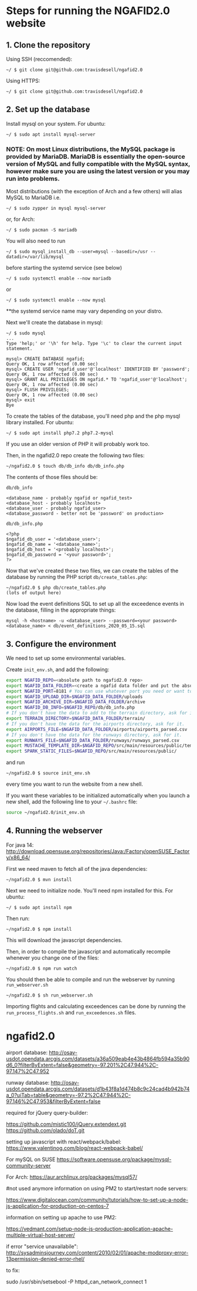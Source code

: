 # Steps for running the NGAFID2.0 website

## 1. Clone the repository

Using SSH (reccomended):
```
~/ $ git clone git@github.com:travisdesell/ngafid2.0
```
Using HTTPS:
```
~/ $ git clone git@github.com:travisdesell/ngafid2.0
```

## 2. Set up the database
Install mysql on your system. For ubuntu:
```
~/ $ sudo apt install mysql-server
```


### NOTE: On most Linux distributions, the MySQL package is provided by MariaDB. MariaDB is essentially the open-source version of MySQL and fully compatible with the MySQL syntax, however make sure you are using the latest version or you may run into problems.
Most distributions (with the exception of Arch and a few others) will alias MySQL to MariaDB
i.e.
```
~/ $ sudo zypper in mysql mysql-server
```
or, for Arch:
```
~/ $ sudo pacman -S mariadb
```
You will also need to run 
```
~/ $ sudo mysql_install_db --user=mysql --basedir=/usr --datadir=/var/lib/mysql
```
before starting the systemd service (see below)
```
~/ $ sudo systemctl enable --now mariadb
```
or
```
~/ $ sudo systemctl enable --now mysql
```
**the systemd service name may vary depending on your distro.

Next we'll create the database in mysql:
```
~/ $ sudo mysql
...
Type 'help;' or '\h' for help. Type '\c' to clear the current input statement.

mysql> CREATE DATABASE ngafid;
Query OK, 1 row affected (0.00 sec)
mysql> CREATE USER 'ngafid_user'@'localhost' IDENTIFIED BY 'password';
Query OK, 1 row affected (0.00 sec)
mysql> GRANT ALL PRIVILEGES ON ngafid.* TO 'ngafid_user'@'localhost';
Query OK, 1 row affected (0.00 sec)
mysql> FLUSH PRIVILEGES;
Query OK, 1 row affected (0.00 sec)
mysql> exit
Bye
```

To create the tables of the database, you'll need php and the php mysql library installed.
For ubuntu:
```
~/ $ sudo apt install php7.2 php7.2-mysql
```
If you use an older version of PHP it will probably work too.


Then, in the ngafid2.0 repo create the following two files:
```
~/ngafid2.0 $ touch db/db_info db/db_info.php
```

The contents of those files should be:

`db/db_info`
```
<database_name - probably ngafid or ngafid_test>
<database_host - probably localhost>
<database_user - probably ngafid_user>
<database_password - better not be 'password' on production>
```

`db/db_info.php`
```
<?php
$ngafid_db_user = '<database_user>';
$ngafid_db_name = '<database_name>';
$ngafid_db_host = '<probably localhost>';
$ngafid_db_password = '<your password>';
?>
```

Now that we've created these two files, we can create the tables of the database by running the
PHP script `db/create_tables.php`:
```
~/ngafid2.0 $ php db/create_tables.php
(lots of output here)
```

Now load the event definitions SQL to set up all the exceedence events in the database, filling in the appropriate things:

```
mysql -h <hostname> -u <database_user> --password=<your password> <database_name> < db/event_definitions_2020_05_15.sql
```


## 3. Configure the environment
We need to set up some environmental variables.

Create `init_env.sh`, and add the following:
```bash
export NGAFID_REPO=<absolute path to ngafid2.0 repo>
export NGAFID_DATA_FOLDER=<create a ngafid data folder and put the absolute path here>
export NGAFID_PORT=8181 # You can use whatever port you need or want to use
export NGAFID_UPLOAD_DIR=$NGAFID_DATA_FOLDER/uploads
export NGAFID_ARCHIVE_DIR=$NGAFID_DATA_FOLDER/archive
export NGAFID_DB_INFO=$NGAFID_REPO/db/db_info.php
# If you don't have the data to add to the terrain directory, ask for it.
export TERRAIN_DIRECTORY=$NGAFID_DATA_FOLDER/terrain/
# If you don't have the data for the airports directory, ask for it.
export AIRPORTS_FILE=$NGAFID_DATA_FOLDER/airports/airports_parsed.csv
# If you don't have the data for the runways directory, ask for it.
export RUNWAYS_FILE=$NGAFID_DATA_FOLDER/runways/runways_parsed.csv
export MUSTACHE_TEMPLATE_DIR=$NGAFID_REPO/src/main/resources/public/templates/
export SPARK_STATIC_FILES=$NGAFID_REPO/src/main/resources/public/
```

and run
```
~/ngafid2.0 $ source init_env.sh
```
every time you want to run the website from a new shell.

If you want these variables to be initialized automatically when you launch a new shell,
add the following line to your `~/.bashrc` file:
```bash
source ~/ngafid2.0/init_env.sh
```

## 4. Running the webserver
For java 14:
http://download.opensuse.org/repositories/Java:/Factory/openSUSE_Factory/x86_64/

First we need maven to fetch all of the java dependencies:
```
~/ngafid2.0 $ mvn install
```

Next we need to initialize node. You'll need npm installed for this. For ubuntu:
```
~/ $ sudo apt install npm
```

Then run:
```
~/ngafid2.0 $ npm install
```

This will download the javascript dependencies. 

Then, in order to compile the javascript
and automatically recompile whenever you change one of the files:
```
~/ngafid2.0 $ npm run watch
```

You should then be able to compile and run the webserver by running `run_webserver.sh`
```
~/ngafid2.0 $ sh run_webserver.sh
```

Importing flights and calculating exceedences can be done by running the `run_process_flights.sh`
and `run_exceedences.sh` files.

# ngafid2.0

airport database:
http://osav-usdot.opendata.arcgis.com/datasets/a36a509eab4e43b4864fb594a35b90d6_0?filterByExtent=false&geometry=-97.201%2C47.944%2C-97.147%2C47.952

runway database:
http://osav-usdot.opendata.arcgis.com/datasets/d1b43f8a1d474b8c9c24cad4b942b74a_0?uiTab=table&geometry=-97.2%2C47.944%2C-97.146%2C47.953&filterByExtent=false


required for jQuery query-builder:

https://github.com/mistic100/jQuery.extendext.git
https://github.com/olado/doT.git


setting up javascript with react/webpack/babel:
https://www.valentinog.com/blog/react-webpack-babel/

For mySQL on SUSE
https://software.opensuse.org/package/mysql-community-server

For Arch:
https://aur.archlinux.org/packages/mysql57/

#not used anymore
information on using PM2 to start/restart node servers:

https://www.digitalocean.com/community/tutorials/how-to-set-up-a-node-js-application-for-production-on-centos-7

information on setting up apache to use PM2:

https://vedmant.com/setup-node-js-production-application-apache-multiple-virtual-host-server/

if error "service unavailabile":
http://sysadminsjourney.com/content/2010/02/01/apache-modproxy-error-13permission-denied-error-rhel/

to fix:

sudo /usr/sbin/setsebool -P httpd_can_network_connect 1
